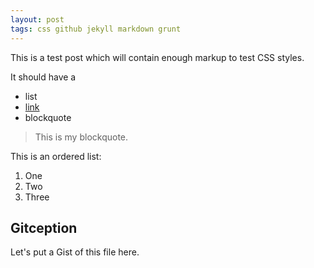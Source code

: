 ```yaml
---
layout: post
tags: css github jekyll markdown grunt
---
```


This is a test post which will contain enough markup to test CSS styles.

It should have a
- list
- [link](http://attebury.me)
- blockquote

> This is my blockquote.

This is an ordered list:

1. One
2. Two
3. Three

## Gitception
Let's put a Gist of this file here.